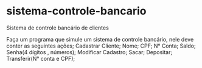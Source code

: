 # sistema-controle-bancario
Sistema de controle bancário de clientes

Faça um programa que simule um sistema de controle bancário, nele deve conter as seguintes ações;
	Cadastrar Cliente;
	Nome;
	CPF;
	N° Conta;
	Saldo;
	Senha(4 dígitos , números);
	Modificar Cadastro;	
	Sacar;
	Depositar;
	Transferir(N° conta e CPF);
